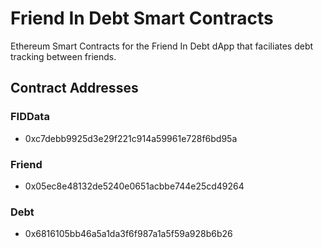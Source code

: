 # Friend In Debt Smart Contracts

Ethereum Smart Contracts for the Friend In Debt dApp that faciliates debt tracking between friends.

## Contract Addresses
### FIDData
* 0xc7debb9925d3e29f221c914a59961e728f6bd95a

### Friend
* 0x05ec8e48132de5240e0651acbbe744e25cd49264

### Debt 
* 0x6816105bb46a5a1da3f6f987a1a5f59a928b6b26
